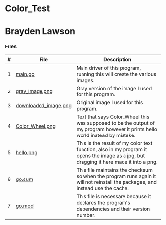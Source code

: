 # Color_Test
# Brayden Lawson

### Files

|   #   | File     | Description                      |
| :---: | -------- | -------------------------------- |
|   1   | [main.go](https://github.com/bglawson1001/Color_Test/blob/main/main.go) | Main driver of this program, running this will create the various images. |
|   2   | [gray_image.png](https://github.com/bglawson1001/Color_Test/blob/main/gray_image.png) | Gray version of the image I used for this program.
|   3   | [downloaded_image.png](https://github.com/bglawson1001/Color_Test/blob/main/downloaded_image.jpg) | Original image I used for this program.
|   4   | [Color_Wheel.png](https://github.com/bglawson1001/Color_Test/blob/main/Color_Wheel.png) | Text that says Color_Wheel this was supposed to be the output of my program however it prints hello world instead by mistake. 
|   5   | [hello.png](https://github.com/bglawson1001/Color_Test/blob/main/hello.png) | This is the result of my color text function, also in my program it opens the image as a jpg, but dragging it here made it into a png.
|   6   | [go.sum](https://github.com/bglawson1001/Color_Test/blob/main/go.sum) | This file maintains the checksum so when the program runs again it will not reinstall the packages, and instead use the cache.
|   7  | [go.mod](https://github.com/bglawson1001/Color_Test/blob/main/go.mod) | This file is necessary because it declares the program's dependencies and their version number.
